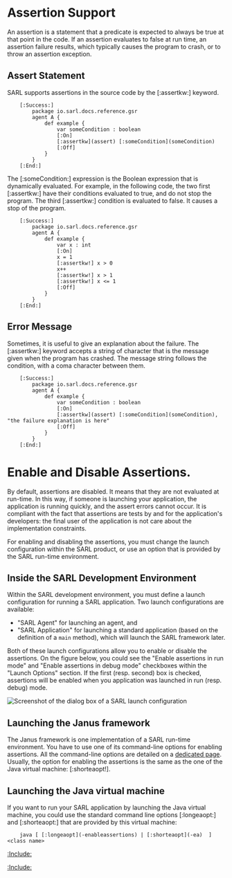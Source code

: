 # Assertion Support

An assertion is a statement that a predicate is expected to always be true at that point in the code.
If an assertion evaluates to false at run time, an assertion failure results, which typically causes
the program to crash, or to throw an assertion exception.

## Assert Statement

SARL supports assertions in the source code by the [:assertkw:] keyword.

		[:Success:]
			package io.sarl.docs.reference.gsr
			agent A {
				def example {
					var someCondition : boolean
					[:On]
					[:assertkw](assert) [:someCondition](someCondition)
					[:Off]
				}
			}
		[:End:]

The [:someCondition:] expression is the Boolean expression that is dynamically evaluated.
For example, in the following code, the two first [:assertkw:] have their conditions evaluated to true, and do not stop the program.
The third [:assertkw:] condition is evaluated to false. It causes a stop of the program.

		[:Success:]
			package io.sarl.docs.reference.gsr
			agent A {
				def example {
					var x : int
					[:On]
					x = 1
					[:assertkw!] x > 0
					x++
					[:assertkw!] x > 1
					[:assertkw!] x <= 1
					[:Off]
				}
			}
		[:End:]

## Error Message

Sometimes, it is useful to give an explanation about the failure.
The [:assertkw:] keyword accepts a string of character that is the message given when the program has crashed.
The message string follows the condition, with a coma character between them.

		[:Success:]
			package io.sarl.docs.reference.gsr
			agent A {
				def example {
					var someCondition : boolean
					[:On]
					[:assertkw](assert) [:someCondition](someCondition), "the failure explanation is here"
					[:Off]
				}
			}
		[:End:]
		
# Enable and Disable Assertions.

By default, assertions are disabled. It means that they are not evaluated at run-time.
In this way, if someone is launching your application, the application is running quickly, and
the assert errors cannot occur. It is compliant with the fact that assertions are tests by and for
the application's developers: the final user of the application is not care about the implementation
constraints.

For enabling and disabling the assertions, you must change the launch configuration within the SARL product,
or use an option that is provided by the SARL run-time environment.

## Inside the SARL Development Environment

Within the SARL development environment, you must define a launch configuration for running a SARL application.
Two launch configurations are available:
* "SARL Agent" for launching an agent, and
* "SARL Application" for launching a standard application (based on the definition of a `main` method), which will launch the SARL framework later. 

Both of these launch configurations allow you to enable or disable the assertions.
On the figure below, you could see the "Enable assertions in run mode" and "Enable assertions in debug mode"
checkboxes within the "Launch Options" section.
If the first (resp. second) box is checked, assertions will be enabled when you application was launched in run (resp. debug) mode. 

![Screenshot of the dialog box of a SARL launch configuration](./enableassertions.png)

## Launching the Janus framework 

The Janus framework is one implementation of a SARL run-time environment. You have to use one of its command-line
options for enabling assertions. All the command-line options are detailed on a [dedicated page](../../tools/Janus.md).
Usually, the option for enabling the assertions is the same as the one of the Java virtual machine: [:shorteaopt!].

## Launching the Java virtual machine 

If you want to run your SARL application by launching the Java virtual machine, you could use the standard command
line options [:longeaopt:] and [:shorteaopt:] that are provided by this virtual machine:

		java [ [:longeaopt](-enableassertions) | [:shorteaopt](-ea)  ] <class name>



[:Include:](../generalsyntaxref.inc)

[:Include:](../../legal.inc)
